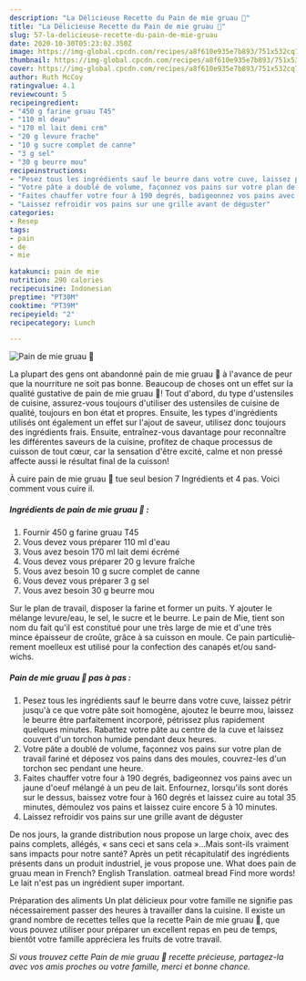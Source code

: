 ```yaml
---
description: "La Délicieuse Recette du Pain de mie gruau 🍞"
title: "La Délicieuse Recette du Pain de mie gruau 🍞"
slug: 57-la-delicieuse-recette-du-pain-de-mie-gruau
date: 2020-10-30T05:23:02.350Z
image: https://img-global.cpcdn.com/recipes/a8f610e935e7b893/751x532cq70/pain-de-mie-gruau-🍞-photo-principale-de-la-recette.jpg
thumbnail: https://img-global.cpcdn.com/recipes/a8f610e935e7b893/751x532cq70/pain-de-mie-gruau-🍞-photo-principale-de-la-recette.jpg
cover: https://img-global.cpcdn.com/recipes/a8f610e935e7b893/751x532cq70/pain-de-mie-gruau-🍞-photo-principale-de-la-recette.jpg
author: Ruth McCoy
ratingvalue: 4.1
reviewcount: 5
recipeingredient:
- "450 g farine gruau T45"
- "110 ml deau"
- "170 ml lait demi crm"
- "20 g levure frache"
- "10 g sucre complet de canne"
- "3 g sel"
- "30 g beurre mou"
recipeinstructions:
- "Pesez tous les ingrédients sauf le beurre dans votre cuve, laissez pétrir jusqu&#39;à ce que votre pâte soit homogène, ajoutez le beurre mou, laissez le beurre être parfaitement incorporé, pétrissez plus rapidement quelques minutes. Rabattez votre pâte au centre de la cuve et laissez couvert d&#39;un torchon humide pendant deux heures."
- "Votre pâte a doublé de volume, façonnez vos pains sur votre plan de travail fariné et déposez vos pains dans des moules, couvrez-les d&#39;un torchon sec pendant une heure."
- "Faites chauffer votre four à 190 degrés, badigeonnez vos pains avec un jaune d&#39;oeuf mélangé à un peu de lait. Enfournez, lorsqu&#39;ils sont dorés sur le dessus, baissez votre four à 160 degrés et laissez cuire au total 35 minutes, démoulez vos pains et laissez cuire encore 5 à 10 minutes."
- "Laissez refroidir vos pains sur une grille avant de déguster"
categories:
- Resep
tags:
- pain
- de
- mie

katakunci: pain de mie 
nutrition: 290 calories
recipecuisine: Indonesian
preptime: "PT30M"
cooktime: "PT39M"
recipeyield: "2"
recipecategory: Lunch

---
```



![Pain de mie gruau 🍞](https://img-global.cpcdn.com/recipes/a8f610e935e7b893/751x532cq70/pain-de-mie-gruau-🍞-photo-principale-de-la-recette.jpg)

La plupart des gens ont abandonné pain de mie gruau 🍞 à l'avance de peur que la nourriture ne soit pas bonne. Beaucoup de choses ont un effet sur la qualité gustative de pain de mie gruau 🍞! Tout d'abord, du type d'ustensiles de cuisine, assurez-vous toujours d'utiliser des ustensiles de cuisine de qualité, toujours en bon état et propres. Ensuite, les types d'ingrédients utilisés ont également un effet sur l'ajout de saveur, utilisez donc toujours des ingrédients frais. Ensuite, entraînez-vous davantage pour reconnaître les différentes saveurs de la cuisine, profitez de chaque processus de cuisson de tout cœur, car la sensation d'être excité, calme et non pressé affecte aussi le résultat final de la cuisson!

<!--inarticleads1-->

À cuire pain de mie gruau 🍞 tue seul besion 7 Ingrédients et 4 pas. Voici comment vous cuire il.

##### Ingrédients de pain de mie gruau 🍞 :

1. Fournir 450 g farine gruau T45
1. Vous devez vous préparer 110 ml d&#39;eau
1. Vous avez besoin 170 ml lait demi écrémé
1. Vous devez vous préparer 20 g levure fraîche
1. Vous avez besoin 10 g sucre complet de canne
1. Vous devez vous préparer 3 g sel
1. Vous avez besoin 30 g beurre mou


Sur le plan de travail, disposer la farine et former un puits. Y ajouter le mélange levure/eau, le sel, le sucre et le beurre. Le pain de Mie, tient son nom du fait qu&#39;il est consti­tué pour une très large de mie et d&#39;une très mince épais­seur de croûte, grâce à sa cuis­son en moule. Ce pain par­ti­cu­liè­re­ment moel­leux est uti­li­sé pour la confec­tion des cana­pés et/ou sand­wichs. 

<!--inarticleads2-->

##### Pain de mie gruau 🍞 pas à pas :

1. Pesez tous les ingrédients sauf le beurre dans votre cuve, laissez pétrir jusqu&#39;à ce que votre pâte soit homogène, ajoutez le beurre mou, laissez le beurre être parfaitement incorporé, pétrissez plus rapidement quelques minutes. Rabattez votre pâte au centre de la cuve et laissez couvert d&#39;un torchon humide pendant deux heures.
1. Votre pâte a doublé de volume, façonnez vos pains sur votre plan de travail fariné et déposez vos pains dans des moules, couvrez-les d&#39;un torchon sec pendant une heure.
1. Faites chauffer votre four à 190 degrés, badigeonnez vos pains avec un jaune d&#39;oeuf mélangé à un peu de lait. Enfournez, lorsqu&#39;ils sont dorés sur le dessus, baissez votre four à 160 degrés et laissez cuire au total 35 minutes, démoulez vos pains et laissez cuire encore 5 à 10 minutes.
1. Laissez refroidir vos pains sur une grille avant de déguster


De nos jours, la grande distribution nous propose un large choix, avec des pains complets, allégés, « sans ceci et sans cela »…Mais sont-ils vraiment sans impacts pour notre santé? Après un petit récapitulatif des ingrédients présents dans un produit industriel, je vous propose une. What does pain de gruau mean in French? English Translation. oatmeal bread Find more words! Le lait n&#39;est pas un ingrédient super important. 

<!--inarticleads1-->

<p>
Préparation des aliments Un plat délicieux pour votre famille ne signifie pas nécessairement passer des heures à travailler dans la cuisine. Il existe un grand nombre de recettes telles que la recette Pain de mie gruau 🍞, que vous pouvez utiliser pour préparer un excellent repas en peu de temps, bientôt votre famille appréciera les fruits de votre travail.
</p>

<p>
<i>Si vous trouvez cette Pain de mie gruau 🍞 recette précieuse, partagez-la avec vos amis proches ou votre famille, merci et bonne chance.</i>
</p>
